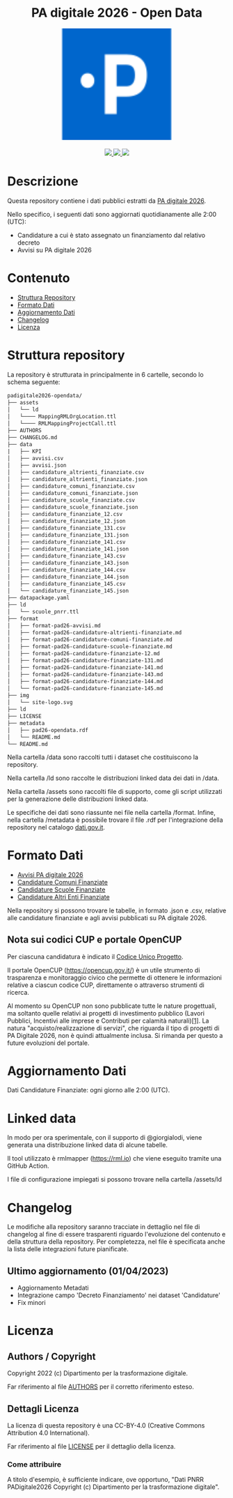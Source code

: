 <h1 align="center">PA digitale 2026 - Open Data</h1>

<div align="center">
<img width="256" height="256" src="img/site-logo.svg">
</div>

<br />
<div align="center">
    <!-- CoC -->
    <a href="CODE_OF_CONDUCT.md">
      <img src="https://img.shields.io/badge/Contributor%20Covenant-v2.0%20adopted-ff69b4.svg" />
    </a>
    <!-- last commit -->
    <a href="https://github.com/teamdigitale/padigitale2026-opendata/commits/main">
      <img src="https://img.shields.io/github/last-commit/teamdigitale/padigitale2026-opendata" />
    </a>
    <a href="https://repository.frictionlessdata.io/pages/dashboard.html?user=teamdigitale&repo=padigitale2026-opendata&flow=frictionless">
        <img src="https://github.com/teamdigitale/padigitale2026-opendata/actions/workflows/frictionless.yaml/badge.svg" />
    </a>
</div>

# Descrizione

Questa repository contiene i dati pubblici estratti da [PA digitale 2026](https://padigitale2026.gov.it/).

Nello specifico, i seguenti dati sono aggiornati quotidianamente alle 2:00 (UTC): 
- Candidature a cui è stato assegnato un finanziamento dal relativo decreto
- Avvisi su PA digitale 2026

# Contenuto

- [Struttura Repository](#struttura-repository)
- [Formato Dati](#formato-dati)
- [Aggiornamento Dati](#aggiornamento-dati)
- [Changelog](#changelog)
- [Licenza](#licenza)



# Struttura repository
La repository è strutturata in principalmente in 6 cartelle, secondo lo schema seguente:

```
padigitale2026-opendata/
├── assets
│   └── ld
│   └──── MappingRMLOrgLocation.ttl
│   └──── RMLMappingProjectCall.ttl
├── AUTHORS
├── CHANGELOG.md
├── data
|   ├── KPI
│   ├── avvisi.csv
│   ├── avvisi.json
│   ├── candidature_altrienti_finanziate.csv
│   ├── candidature_altrienti_finanziate.json
│   ├── candidature_comuni_finanziate.csv
│   ├── candidature_comuni_finanziate.json
│   ├── candidature_scuole_finanziate.csv
│   ├── candidature_scuole_finanziate.json
│   ├── candidature_finanziate_12.csv
│   ├── candidature_finanziate_12.json
│   ├── candidature_finanziate_131.csv
│   ├── candidature_finanziate_131.json
│   ├── candidature_finanziate_141.csv
│   ├── candidature_finanziate_141.json
│   ├── candidature_finanziate_143.csv
│   ├── candidature_finanziate_143.json
│   ├── candidature_finanziate_144.csv
│   ├── candidature_finanziate_144.json
│   ├── candidature_finanziate_145.csv
│   └── candidature_finanziate_145.json
├── datapackage.yaml
├── ld
│   └── scuole_pnrr.ttl
├── format
│   ├── format-pad26-avvisi.md
│   ├── format-pad26-candidature-altrienti-finanziate.md
│   ├── format-pad26-candidature-comuni-finanziate.md
│   ├── format-pad26-candidature-scuole-finanziate.md
│   ├── format-pad26-candidature-finanziate-12.md
│   ├── format-pad26-candidature-finanziate-131.md
│   ├── format-pad26-candidature-finanziate-141.md
│   ├── format-pad26-candidature-finanziate-143.md
│   ├── format-pad26-candidature-finanziate-144.md
│   └── format-pad26-candidature-finanziate-145.md
├── img
│   └── site-logo.svg
├── ld
├── LICENSE
├── metadata
│   ├── pad26-opendata.rdf
│   └── README.md
└── README.md
```
Nella cartella /data sono raccolti tutti i dataset che costituiscono la repository. 

Nella cartella /ld sono raccolte le distribuzioni linked data dei dati in /data.

Nella cartella /assets sono raccolti file di supporto, come gli script utilizzati per la generazione delle distribuzioni linked data.

Le specifiche dei dati sono riassunte nei file nella cartella /format. Infine, nella cartella /metadata è possibile trovare il file .rdf per l'integrazione della repository nel catalogo [dati.gov.it](https://dati.gov.it/).

# Formato Dati
- [Avvisi PA digitale 2026](https://github.com/teamdigitale/padigitale2026-opendata/blob/main/format/format-pad26-avvisi.md)
- [Candidature Comuni Finanziate](https://github.com/teamdigitale/padigitale2026-opendata/blob/main/format/format-pad26-candidature-comuni-finanziate.md)
- [Candidature Scuole Finanziate](https://github.com/teamdigitale/padigitale2026-opendata/blob/main/format/format-pad26-candidature-scuole-finanziate.md)
- [Candidature Altri Enti Finanziate](https://github.com/teamdigitale/padigitale2026-opendata/blob/main/format/format-pad26-candidature-altrienti-finanziate.md)


Nella repository si possono trovare le tabelle, in formato .json e .csv, relative alle candidature finanziate e agli avvisi pubblicati su PA digitale 2026. 

## Nota sui codici CUP e portale OpenCUP

Per ciascuna candidatura è indicato il [Codice Unico Progetto](https://www.programmazioneeconomica.gov.it/sistema-mipcup/che-cose-il-cup/).

Il portale OpenCUP (https://opencup.gov.it/) è un utile strumento di trasparenza e monitoraggio civico che permette di ottenere le informazioni relative a ciascun codice CUP, direttamente o attraverso strumenti di ricerca.

Al momento su OpenCUP non sono pubblicate tutte le nature progettuali, ma soltanto quelle relativi ai progetti di investimento pubblico (Lavori Pubblici, Incentivi alle imprese e Contributi per calamità naturali)[[1]](https://opencup.gov.it/opendata). La natura "acquisto/realizzazione di servizi", che riguarda il tipo di progetti di PA Digitale 2026, non è quindi attualmente inclusa. Si rimanda per questo a future evoluzioni del portale.

# Aggiornamento Dati

Dati Candidature Finanziate: ogni giorno alle 2:00 (UTC).

# Linked data

In modo per ora sperimentale, con il supporto di @giorgialodi, viene generata una distribuzione linked data di alcune tabelle.

Il tool utilizzato è rmlmapper (https://rml.io) che viene eseguito tramite una GitHub Action.

I file di configurazione impiegati si possono trovare nella cartella /assets/ld

# Changelog

Le modifiche alla repository saranno tracciate in dettaglio nel file di changelog al fine di essere trasparenti riguardo l'evoluzione del contenuto e della struttura della repository. Per completezza, nel file è specificata anche la lista delle integrazioni future pianificate. 

## Ultimo aggiornamento (01/04/2023)

* Aggiornamento Metadati
* Integrazione campo 'Decreto Finanziamento' nei dataset 'Candidature'
* Fix minori
 
# Licenza

## Authors / Copyright

Copyright 2022 (c) Dipartimento per la trasformazione digitale.

Far riferimento al file [AUTHORS](AUTHORS) per il corretto riferimento esteso. 

## Dettagli Licenza

La licenza di questa repository è una CC-BY-4.0 (Creative Commons Attribution 4.0 International). 

Far riferimento al file [LICENSE](LICENSE) per il dettaglio della licenza.

### Come attribuire

A titolo d'esempio, è sufficiente indicare, ove opportuno, "Dati PNRR PADigitale2026 Copyright (c) Dipartimento per la trasformazione digitale".


